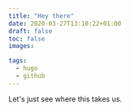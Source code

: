 ```yaml
---
title: "Hey there"
date: 2020-03-27T13:10:22+01:00
draft: false
toc: false
images:

tags:
  - hugo
  - github
---
```


Let's just see where this takes us.
